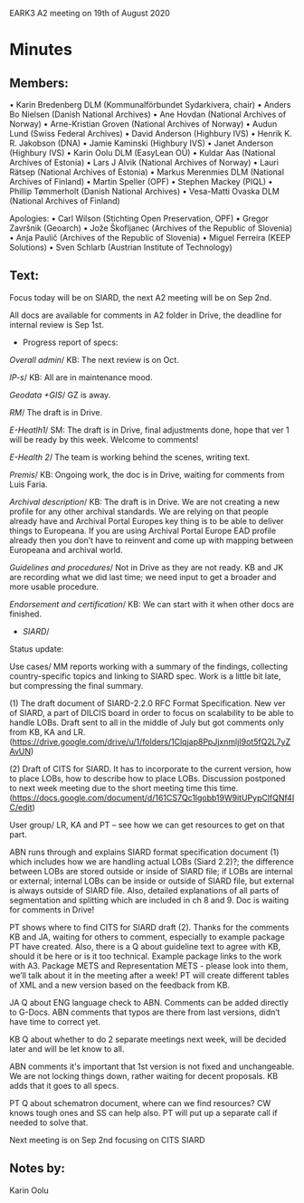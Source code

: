 EARK3 A2 meeting on 19th of August 2020

# Minutes

## Members:

•	Karin Bredenberg DLM (Kommunalförbundet Sydarkivera, chair)
•	Anders Bo Nielsen (Danish National Archives)
•	Ane Hovdan (National Archives of Norway)
•	Arne-Kristian Groven (National Archives of Norway) 
•	Audun Lund (Swiss Federal Archives)
•	David Anderson (Highbury IVS)
•	Henrik K. R. Jakobson (DNA)
•	Jamie Kaminski (Highbury IVS)
•	Janet Anderson (Highbury IVS) 
•	Karin Oolu DLM (EasyLean OÜ)
•	Kuldar Aas (National Archives of Estonia)
•	Lars J Alvik (National Archives of Norway)
•	Lauri Rätsep (National Archives of Estonia)
•	Markus Merenmies DLM (National Archives of Finland)
•	Martin Speller (OPF)
•	Stephen Mackey (PIQL)
•	Phillip Tømmerholt (Danish National Archives)
•	Vesa-Matti Ovaska DLM (National Archives of Finland)

Apologies: 
•	Carl Wilson (Stichting Open Preservation, OPF)
•	Gregor Završnik (Geoarch)
•	Jože Škofljanec (Archives of the Republic of Slovenia)
•	Anja Paulič (Archives of the Republic of Slovenia) 
•	Miguel Ferreira (KEEP Solutions)
•	Sven Schlarb (Austrian Institute of Technology)


## Text: 

Focus today will be on SIARD, the next A2 meeting will be on Sep 2nd. 

All docs are available for comments in A2 folder in Drive, the deadline for internal review is Sep 1st.

-	Progress report of specs:

*Overall admin*/ KB: The next review is on Oct. 

*IP-s*/ KB: All are in maintenance mood. 

*Geodata +GIS*/ GZ is away. 

*RM*/ The draft is in Drive.

*E-Heatlh1*/ SM: The draft is in Drive, final adjustments done, hope that ver 1 will be ready by this week. Welcome to comments! 

*E-Health 2*/ The team is working behind the scenes, writing text. 

*Premis*/ KB: Ongoing work, the doc is in Drive, waiting for comments from Luis Faria. 

*Archival description*/ KB: The draft is in Drive. We are not creating a new profile for any other archival standards. We are relying on that people already have and Archival Portal Europes key thing is to be able to deliver things to Europeana. If you are using  Archival Portal Europe EAD profile already then you don’t have to reinvent and come up with mapping between Europeana and archival world. 

*Guidelines and procedures*/ Not in Drive as they are not ready. KB and JK are recording what we did last time; we need input to get a broader and more usable procedure. 

*Endorsement and certification*/ KB: We can start with it when other docs are finished. 

- *SIARD*/ 

Status update: 

Use cases/ MM reports working with a summary of the findings, collecting country-specific topics and linking to SIARD spec. Work is a little bit late, but compressing the final summary. 

(1) The draft document of SIARD-2.2.0 RFC Format Specification. New ver of SIARD, a part of DILCIS board in order to focus on scalability to be able to handle LOBs. Draft sent to all in the middle of July but got comments only from KB, KA and LR. 
(https://drive.google.com/drive/u/1/folders/1Clqjap8PpJjxnmljI9ot5fQ2L7yZAvUN)

(2) Draft of CITS for SIARD. It has to incorporate to the current version, how to place LOBs, how to describe how to place LOBs. Discussion postponed to next week meeting due to the short meeting time this time.
(https://docs.google.com/document/d/161CS7Qc1lgobb19W9itUPypClfQNf4IC/edit)

User group/ LR, KA and PT – see how we can get resources to get on that part. 

ABN runs through and explains SIARD format specification document (1) which includes how we are handling actual LOBs (Siard 2.2)?; the difference between LOBs are stored outside or inside of SIARD file; if LOBs are internal or external; internal LOBs can be inside or outside of SIARD file, but external is always outside of SIARD file. Also, detailed explanations of all parts of segmentation and splitting which are included in ch 8 and 9. Doc is waiting for comments in Drive!

PT shows where to find CITS for SIARD draft (2). Thanks for the comments KB and JA, waiting for others to comment, especially to example package PT have created. Also, there is a Q about guideline text to agree with KB, should it be here or is it too technical. Example package links to the work with A3. Package METS and Representation METS - please look into them, we’ll talk about it in the meeting after a week! PT will create different tables of XML and a new version based on the feedback from KB. 

JA Q about ENG language check to ABN. Comments can be added directly to G-Docs. ABN comments that typos are there from last versions, didn’t have time to correct yet. 

KB Q about whether to do 2 separate meetings next week, will be decided later and will be let know to all. 

ABN comments it's important that 1st version is not fixed and unchangeable. We are not locking things down, rather waiting for decent proposals. KB adds that it goes to all specs. 

PT Q about schematron document, where can we find resources? CW knows tough ones and SS can help also. PT will put up a separate call if needed to solve that. 

Next meeting is on Sep 2nd focusing on CITS SIARD

## Notes by: 

Karin Oolu
